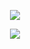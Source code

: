 <p align="center">
  <img src="https://count.getloli.com/get/@walrein?theme=rule34" />
</p>

<p align="center">
  <img src="https://files.catbox.moe/20npet.gif" />
</p>
